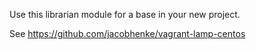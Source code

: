 
Use this librarian module for a base in your new project.

See https://github.com/jacobhenke/vagrant-lamp-centos